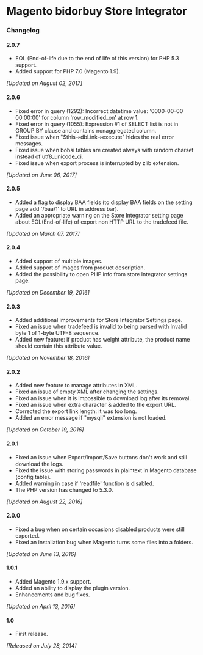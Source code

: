 # Magento bidorbuy Store Integrator

### Changelog

#### 2.0.7

* EOL (End-of-life due to the end of life of this version) for PHP 5.3 support.
* Added support for PHP 7.0 (Magento 1.9).

_[Updated on August 02, 2017]_

#### 2.0.6
* Fixed error in query (1292): Incorrect datetime value: '0000-00-00 00:00:00' for column 'row_modified_on' at row 1.
* Fixed error in query (1055): Expression #1 of SELECT list is not in GROUP BY clause and contains nonaggregated column.
* Fixed issue when "$this->dbLink->execute" hides the real error messages.
* Fixed issue when bobsi tables are created always with random charset instead of utf8_unicode_ci.
* Fixed issue when export process is interrupted by zlib extension.

_[Updated on June 06, 2017]_

#### 2.0.5
* Added a flag to display BAA fields (to display BAA fields on the setting page add '/baa/1' to URL in address bar).
* Added an appropriate warning on the Store Integrator setting page about EOL(End-of-life) of export non HTTP URL to the tradefeed file.

_[Updated on March 07, 2017]_

#### 2.0.4
* Added support of multiple images.
* Added support of images from product description.
* Added the possibility to open PHP info from store Integrator settings page.

 _[Updated on December 19, 2016]_

#### 2.0.3
* Added additional improvements for Store Integrator Settings page.
* Fixed an issue when tradefeed is invalid to being parsed with Invalid byte 1 of 1-byte UTF-8 sequence.
* Added new feature: if product has weight attribute, the product name should contain this attribute value.

 _[Updated on November 18, 2016]_

#### 2.0.2
* Added new feature to manage attributes in XML.
* Fixed an issue of empty XML after changing the settings.
* Fixed an issue when it is impossible to download log after its removal.
* Fixed an issue when extra character & added to the export URL.
* Corrected the export link length: it was too long.
* Added an error message if "mysqli" extension is not loaded. 

 _[Updated on October 19, 2016]_
 
#### 2.0.1
* Fixed an issue when Export/Import/Save buttons don't work and still download the logs.
* Fixed the issue with storing passwords in plaintext in Magento database (config table).
* Added warning in case if 'readfile' function is disabled.
* The PHP version has changed to 5.3.0.

_[Updated on August 22, 2016]_

#### 2.0.0
* Fixed a bug when on certain occasions disabled products were still exported.
* Fixed an installation bug when Magento turns some files into a folders.

_[Updated on June 13, 2016]_

#### 1.0.1
* Added	Magento 1.9.x support.
* Added an ability to display the plugin version.
* Enhancements and bug fixes.

_[Updated on April 13, 2016]_

#### 1.0
* First release.

_[Released on July 28, 2014]_
